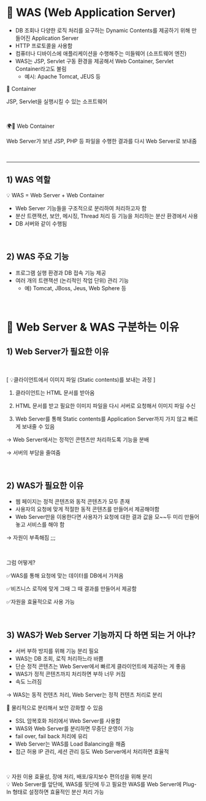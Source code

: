 # 🙂 WAS (Web Application Server)

- DB 조회나 다양한 로직 처리를 요구하는 Dynamic Contents를 제공하기 위해 만들어진 Application Server
- HTTP 프로토콜을 사용함
- 컴퓨터나 디바이스에 애플리케이션을 수행해주는 미들웨어 (소프트웨어 엔진)
- WAS는 JSP, Servlet 구동 환경을 제공해서 Web Container, Servlet Container라고도 불림
  - 예시: Apache Tomcat, JEUS 등

 

🚚 Container

JSP, Servlet을 실행시킬 수 있는 소프트웨어

<br>

🌍🚛 Web Container

Web Server가 보낸 JSP, PHP 등 파일을 수행한 결과를 다시 Web Server로 보내줌

<br>

---

## 1) WAS 역할
 💡 WAS = Web Server + Web Container


- Web Server 기능들을 구조적으로 분리하여 처리하고자 함
- 분산 트랜잭션, 보안, 메시징, Thread 처리 등 기능을 처리하는 분산 환경에서 사용
- DB 서버와 같이 수행됨

<br>

## 2) WAS 주요 기능
- 프로그램 실행 환경과 DB 접속 기능 제공
- 여러 개의 트랜잭션 (논리적인 작업 단위) 관리 기능
  - 예) Tomcat, JBoss, Jeus, Web Sphere 등

<br>
 

#  🙂 Web Server & WAS 구분하는 이유
 
## 1) Web Server가 필요한 이유
 
<br>

[ 💡클라이언트에서 이미지 파일 (Static contents)를 보내는 과정 ] 

1) 클라이언트는 HTML 문서를 받아옴

2) HTML 문서를 받고 필요한 이미지 파일을 다시 서버로 요청해서 이미지 파일 수신

3) Web Server를 통해 Static contents를 Application Server까지 가지 않고 빠르게 보내줄 수 있음

 
→ Web Server에서는 정적인 콘텐츠만 처리하도록 기능을 분배

→ 서버의 부담을 줄여줌

<br>

## 2) WAS가 필요한 이유
- 웹 페이지는 정적 콘텐츠와 동적 콘텐츠가 모두 존재
- 사용자의 요청에 맞게 적절한 동적 콘텐츠를 만들어서 제공해야함
- Web Server만을 이용한다면 사용자가 요청에 대한 결과 값을 모~~두 미리 만들어 놓고 서비스를 해야 함

→ 자원이 부족해짐 ;;;

<br>

그럼 어떻게?

✅WAS를 통해 요청에 맞는 데이터를 DB에서 가져옴

✅비즈니스 로직에 맞게 그때 그 때 결과를 만들어서 제공함

✅자원을 효율적으로 사용 가능

 
 <br>

## 3) WAS가 Web Server 기능까지 다 하면 되는 거 아냐?

- 서버 부하 방지를 위해 기능 분리 필요
- WAS는 DB 조회, 로직 처리하느라 바쁨
- 단순 정적 콘텐츠는 Web Server에서 빠르게 클라이언트에 제공하는 게 좋음
- WAS가 정적 콘텐츠까지 처리하면 부하 너무 커짐
- 속도 느려짐

→ WAS는 동적 컨텐츠 처리, Web Server는 정적 컨텐츠 처리로 분리

 
🎈 물리적으로 분리해서 보안 강화할 수 있음

- SSL 암복호화 처리에서 Web Server를 사용함
- WAS와 Web Server를 분리하면 무중단 운영이 가능
- fail over, fail back 처리에 유리
- Web Server는 WAS를 Load Balancing을 해줌
- 접근 허용 IP 관리, 세션 관리 등도 Web Server에서 처리하면 효율적

 <br>

💡 자원 이용 효율성, 장애 처리, 배포/유지보수 편의성을 위해 분리
<br>
💡 Web Server를 앞단에, WAS를 뒷단에 두고 필요한 WAS를 Web Server에 Plug-In 형태로 설정하면 효율적인 분산 처리 가능
